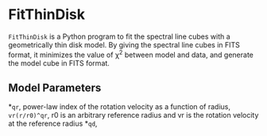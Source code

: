 # FitThinDisk
`FitThinDisk` is a Python program to fit the spectral line cubes with a geometrically thin disk model. By giving the spectral line cubes in FITS format, it minimizes the value of &chi;<sup>2</sup> between model and data, and generate the model cube in FITS format.  

## Model Parameters
*`qr`, power-law index of the rotation velocity as a function of radius, `vr(r/r0)^qr`, r0 is an arbitrary reference radius and vr is the rotation velocity at the reference radius 
*`qd`,
